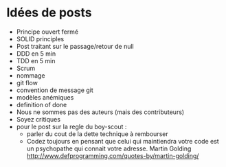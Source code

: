 # Idées de posts

- Principe ouvert fermé
- SOLID principles
- Post traitant sur le passage/retour de null 
- DDD en 5 min
- TDD en 5 min
- Scrum
- nommage
- git flow
- convention de message git
- modèles anémiques
- definition of done
- Nous ne sommes pas des auteurs (mais des contributeurs)
- Soyez critiques
- pour le post sur la regle du boy-scout :
    - parler du cout de la dette technique à rembourser
    - Codez toujours en pensant que celui qui maintiendra votre code est un psychopathe qui connait votre adresse. Martin Golding 
    http://www.defprogramming.com/quotes-by/martin-golding/
